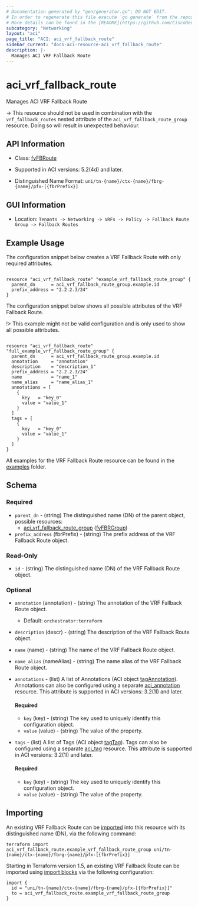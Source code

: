 ```yaml
---
# Documentation generated by "gen/generator.go"; DO NOT EDIT.
# In order to regenerate this file execute `go generate` from the repository root.
# More details can be found in the [README](https://github.com/CiscoDevNet/terraform-provider-aci/blob/master/README.md).
subcategory: "Networking"
layout: "aci"
page_title: "ACI: aci_vrf_fallback_route"
sidebar_current: "docs-aci-resource-aci_vrf_fallback_route"
description: |-
  Manages ACI VRF Fallback Route
---
```


# aci_vrf_fallback_route #

Manages ACI VRF Fallback Route

  -> This resource should not be used in combination with the `vrf_fallback_routes` nested attribute of the `aci_vrf_fallback_route_group` resource. Doing so will result in unexpected behaviour.


## API Information ##

* Class: [fvFBRoute](https://pubhub.devnetcloud.com/media/model-doc-latest/docs/app/index.html#/objects/fvFBRoute/overview)

* Supported in ACI versions: 5.2(4d) and later.

* Distinguished Name Format: `uni/tn-{name}/ctx-{name}/fbrg-{name}/pfx-[{fbrPrefix}]`

## GUI Information ##

* Location: `Tenants -> Networking -> VRFs -> Policy -> Fallback Route Group -> Fallback Routes`

## Example Usage ##

The configuration snippet below creates a VRF Fallback Route with only required attributes.

```hcl

resource "aci_vrf_fallback_route" "example_vrf_fallback_route_group" {
  parent_dn      = aci_vrf_fallback_route_group.example.id
  prefix_address = "2.2.2.3/24"
}

```
The configuration snippet below shows all possible attributes of the VRF Fallback Route.

!> This example might not be valid configuration and is only used to show all possible attributes.

```hcl

resource "aci_vrf_fallback_route" "full_example_vrf_fallback_route_group" {
  parent_dn      = aci_vrf_fallback_route_group.example.id
  annotation     = "annotation"
  description    = "description_1"
  prefix_address = "2.2.2.3/24"
  name           = "name_1"
  name_alias     = "name_alias_1"
  annotations = [
    {
      key   = "key_0"
      value = "value_1"
    }
  ]
  tags = [
    {
      key   = "key_0"
      value = "value_1"
    }
  ]
}

```

All examples for the VRF Fallback Route resource can be found in the [examples](https://github.com/CiscoDevNet/terraform-provider-aci/tree/master/examples/resources/aci_vrf_fallback_route) folder.

## Schema ##

### Required ###

* `parent_dn` - (string) The distinguished name (DN) of the parent object, possible resources:
  - [aci_vrf_fallback_route_group](https://registry.terraform.io/providers/CiscoDevNet/aci/latest/docs/resources/vrf_fallback_route_group) ([fvFBRGroup](https://pubhub.devnetcloud.com/media/model-doc-latest/docs/app/index.html#/objects/fvFBRGroup/overview))
* `prefix_address` (fbrPrefix) - (string) The prefix address of the VRF Fallback Route object.

### Read-Only ###

* `id` - (string) The distinguished name (DN) of the VRF Fallback Route object.

### Optional ###
  
* `annotation` (annotation) - (string) The annotation of the VRF Fallback Route object.
  - Default: `orchestrator:terraform`
* `description` (descr) - (string) The description of the VRF Fallback Route object.
* `name` (name) - (string) The name of the VRF Fallback Route object.
* `name_alias` (nameAlias) - (string) The name alias of the VRF Fallback Route object.

* `annotations` - (list) A list of Annotations (ACI object [tagAnnotation](https://pubhub.devnetcloud.com/media/model-doc-latest/docs/app/index.html#/objects/tagAnnotation/overview)). Annotations can also be configured using a separate [aci_annotation](https://registry.terraform.io/providers/CiscoDevNet/aci/latest/docs/resources/annotation) resource. This attribute is supported in ACI versions: 3.2(1l) and later.
  
  #### Required ####
  
  * `key` (key) - (string) The key used to uniquely identify this configuration object.
  * `value` (value) - (string) The value of the property.

* `tags` - (list) A list of Tags (ACI object [tagTag](https://pubhub.devnetcloud.com/media/model-doc-latest/docs/app/index.html#/objects/tagTag/overview)). Tags can also be configured using a separate [aci_tag](https://registry.terraform.io/providers/CiscoDevNet/aci/latest/docs/resources/tag) resource. This attribute is supported in ACI versions: 3.2(1l) and later.
  
  #### Required ####
  
  * `key` (key) - (string) The key used to uniquely identify this configuration object.
  * `value` (value) - (string) The value of the property.

## Importing

An existing VRF Fallback Route can be [imported](https://www.terraform.io/docs/import/index.html) into this resource with its distinguished name (DN), via the following command:

```
terraform import aci_vrf_fallback_route.example_vrf_fallback_route_group uni/tn-{name}/ctx-{name}/fbrg-{name}/pfx-[{fbrPrefix}]
```

Starting in Terraform version 1.5, an existing VRF Fallback Route can be imported
using [import blocks](https://developer.hashicorp.com/terraform/language/import) via the following configuration:

```
import {
  id = "uni/tn-{name}/ctx-{name}/fbrg-{name}/pfx-[{fbrPrefix}]"
  to = aci_vrf_fallback_route.example_vrf_fallback_route_group
}
```
